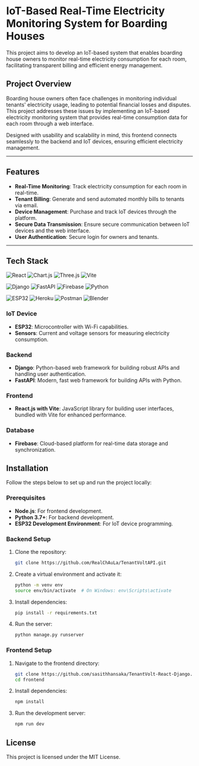 # IoT-Based Real-Time Electricity Monitoring System for Boarding Houses

This project aims to develop an IoT-based system that enables boarding house owners to monitor real-time electricity consumption for each room, facilitating transparent billing and efficient energy management.

## Project Overview

Boarding house owners often face challenges in monitoring individual tenants' electricity usage, leading to potential financial losses and disputes. This project addresses these issues by implementing an IoT-based electricity monitoring system that provides real-time consumption data for each room through a web interface.

Designed with usability and scalability in mind, this frontend connects seamlessly to the backend and IoT devices, ensuring efficient electricity management.

---

## Features

- **Real-Time Monitoring**: Track electricity consumption for each room in real-time.
- **Tenant Billing**: Generate and send automated monthly bills to tenants via email.
- **Device Management**: Purchase and track IoT devices through the platform.
- **Secure Data Transmission**: Ensure secure communication between IoT devices and the web interface.
- **User Authentication**: Secure login for owners and tenants.

---

## Tech Stack
![React](https://img.shields.io/badge/React-20232A?style=for-the-badge&logo=react&logoColor=61DAFB)
![Chart.js](https://img.shields.io/badge/Chart.js-FF6384?style=for-the-badge&logo=chartdotjs&logoColor=white)
![Three.js](https://img.shields.io/badge/Three.js-049EF4?style=for-the-badge&logo=three.js&logoColor=white)
![Vite](https://img.shields.io/badge/Vite-646CFF?style=for-the-badge&logo=vite&logoColor=white)

![Django](https://img.shields.io/badge/Django-092E20?style=for-the-badge&logo=django&logoColor=white)
![FastAPI](https://img.shields.io/badge/FastAPI-005571?style=for-the-badge&logo=fastapi&logoColor=white)
![Firebase](https://img.shields.io/badge/Firebase-FFCA28?style=for-the-badge&logo=firebase&logoColor=black)
![Python](https://img.shields.io/badge/Python-3776AB?style=for-the-badge&logo=python&logoColor=white)

![ESP32](https://img.shields.io/badge/ESP32-000000?style=for-the-badge&logo=espressif&logoColor=white)
![Heroku](https://img.shields.io/badge/Heroku-430098?style=for-the-badge&logo=heroku&logoColor=white)
![Postman](https://img.shields.io/badge/Postman-FF6C37?style=for-the-badge&logo=postman&logoColor=white)
![Blender](https://img.shields.io/badge/Blender-%23F5792A?style=for-the-badge&logo=blender&logoColor=white)

### IoT Device
- **ESP32**: Microcontroller with Wi-Fi capabilities.
- **Sensors**: Current and voltage sensors for measuring electricity consumption.

### Backend
- **Django**: Python-based web framework for building robust APIs and handling user authentication.
- **FastAPI**: Modern, fast web framework for building APIs with Python.

### Frontend
- **React.js with Vite**: JavaScript library for building user interfaces, bundled with Vite for enhanced performance.

### Database
- **Firebase**: Cloud-based platform for real-time data storage and synchronization.


## Installation

Follow the steps below to set up and run the project locally:

### Prerequisites
- **Node.js**: For frontend development.
- **Python 3.7+**: For backend development.
- **ESP32 Development Environment**: For IoT device programming.

### Backend Setup
1. Clone the repository:
   ```bash
   git clone https://github.com/RealChAuLa/TenantVoltAPI.git
   ```

2. Create a virtual environment and activate it:
   ```bash
   python -m venv env
   source env/bin/activate  # On Windows: env\Scripts\activate
   ```

3. Install dependencies:
   ```bash
   pip install -r requirements.txt
   ```

4. Run the server:
   ```bash
   python manage.py runserver
   ```

### Frontend Setup
1. Navigate to the frontend directory:
   ```bash
   git clone https://github.com/sasithhansaka/TenantVolt-React-Django.git
   cd frontend
   ```

2. Install dependencies:
   ```bash
   npm install
   ```

3. Run the development server:
   ```bash
   npm run dev
   ```


## License

This project is licensed under the MIT License.

